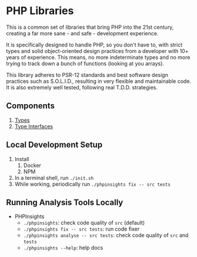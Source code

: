 # PHP Libraries

This is a common set of libraries that bring PHP into the 21st century, creating a far more sane - and safe - development experience.

It is specifically designed to handle PHP, so you don't have to, with strict types and solid object-oriented design practices from a developer with 10+ years of experience. This means, no more indeterminate types and no more trying to track down a bunch of functions (looking at you arrays).

This library adheres to PSR-12 standards and best software design practices such as S.O.L.I.D., resulting in very flexible and maintainable code. It is also extremely well tested, following real T.D.D. strategies.

## Components

1. [Types](./src/Type)
2. [Type Interfaces](./src/TypeInterface)

## Local Development Setup
1. Install
   1. Docker
   2. NPM
2. In a terminal shell, run `./init.sh`
3. While working, periodically run `./phpinsights fix -- src tests`

## Running Analysis Tools Locally
* PHPInsights
  * `./phpinsights`: check code quality of `src` (default)
  * `./phpinsights fix -- src tests`: run code fixer
  * `./phpinsights analyse -- src tests`: check code quality of `src` and `tests`
  * `./phpinsights --help`: help docs